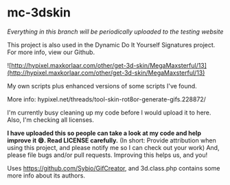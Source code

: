 # mc-3dskin
_Everything in this branch will be periodically uploaded to the testing website_


This project is also used in the Dynamic Do It Yourself Signatures project. For more info, view our Github.


![http://hypixel.maxkorlaar.com/other/get-3d-skin/MegaMaxsterful/13](http://hypixel.maxkorlaar.com/other/get-3d-skin/MegaMaxsterful/13)


My own scripts plus enhanced versions of some scripts I've found.

More info: hypixel.net/threads/tool-skin-rot8or-generate-gifs.228872/


I'm currently busy cleaning up my code before I would upload it to here.
Also, I'm checking all licenses. 

**I have uploaded this so people can take a look at my code and help improve it :smile:. Read LICENSE carefully.**
(In short: Provide attribution when using this project, and please notify me so I can check out your work)
And, please file bugs and/or pull requests. Improving this helps us, and you!


Uses https://github.com/Sybio/GifCreator, and 3d.class.php contains some more info about its authors.
